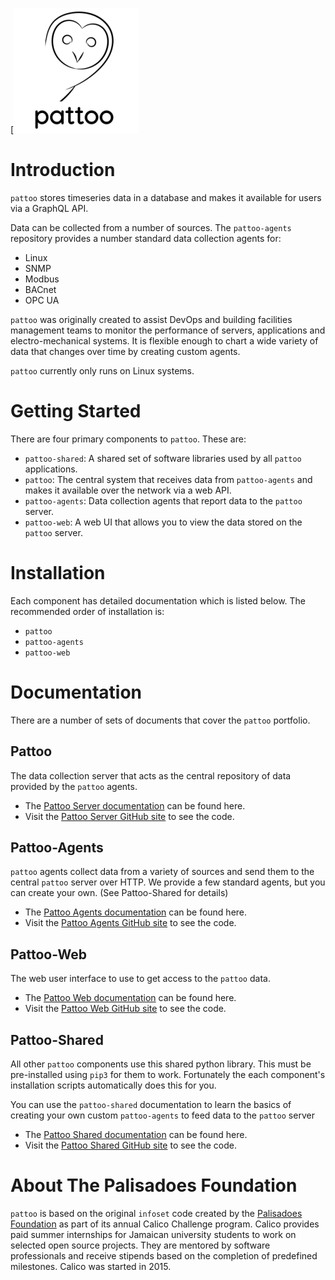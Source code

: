 [![Pattoo Logo](docs/_static/pattoo-rtd.png)

Introduction
============

`pattoo` stores timeseries data in a database and makes it available for users via a GraphQL API.

Data can be collected from a number of sources. The `pattoo-agents` repository provides a number standard data collection agents for:

- Linux
- SNMP
- Modbus
- BACnet
- OPC UA

`pattoo` was originally created to assist DevOps and building facilities
management teams to monitor the performance of servers, applications and
electro-mechanical systems. It is flexible enough to chart a wide variety of
data that changes over time by creating custom agents.

`pattoo` currently only runs on Linux systems.

Getting Started
===============

There are four primary components to `pattoo`. These are:

- `pattoo-shared`: A shared set of software libraries used by all `pattoo`
applications.
- `pattoo`: The central system that receives data from `pattoo-agents` and
makes it available over the network via a web API.
- `pattoo-agents`: Data collection agents that report data to the `pattoo`
server.
- `pattoo-web`: A web UI that allows you to view the data stored on the
`pattoo` server.

Installation
============

Each component has detailed documentation which is listed below. The
recommended order of installation is:

- `pattoo`
- `pattoo-agents`
- `pattoo-web`

Documentation
=============

There are a number of sets of documents that cover the `pattoo`
portfolio.

Pattoo
------

The data collection server that acts as the central repository of data
provided by the `pattoo` agents.

-   The [Pattoo Server documentation](https://pattoo.readthedocs.io/)
    can be found here.
-   Visit the [Pattoo Server GitHub
    site](https://github.com/PalisadoesFoundation/pattoo) to see the
    code.

Pattoo-Agents
-------------

`pattoo` agents collect data from a variety of sources and send them to
the central `pattoo` server over HTTP. We provide a few standard agents,
but you can create your own. (See Pattoo-Shared for details)

-   The [Pattoo Agents
    documentation](https://pattoo-agents.readthedocs.io/) can be found
    here.
-   Visit the [Pattoo Agents GitHub
    site](https://github.com/PalisadoesFoundation/pattoo-agents) to see
    the code.

Pattoo-Web
----------

The web user interface to use to get access to the `pattoo` data.

-   The [Pattoo Web documentation](https://pattoo-web.readthedocs.io/)
    can be found here.
-   Visit the [Pattoo Web GitHub
    site](https://github.com/PalisadoesFoundation/pattoo-web) to see the
    code.

Pattoo-Shared
-------------

All other `pattoo` components use this shared python library. This must be
pre-installed using `pip3` for them to work. Fortunately the each component's
installation scripts automatically does this for you.

You can use the `pattoo-shared` documentation to learn the basics of
creating your own custom `pattoo-agents` to feed data to the `pattoo`
server

-   The [Pattoo Shared
    documentation](https://pattoo-shared.readthedocs.io/) can be found
    here.
-   Visit the [Pattoo Shared GitHub
    site](https://github.com/PalisadoesFoundation/pattoo-shared) to see
    the code.


About The Palisadoes Foundation
===============================

`pattoo` is based on the original `infoset` code created by the
[Palisadoes Foundation](http://www.palisadoes.org) as part of its annual
Calico Challenge program. Calico provides paid summer internships for
Jamaican university students to work on selected open source projects.
They are mentored by software professionals and receive stipends based
on the completion of predefined milestones. Calico was started in 2015.
